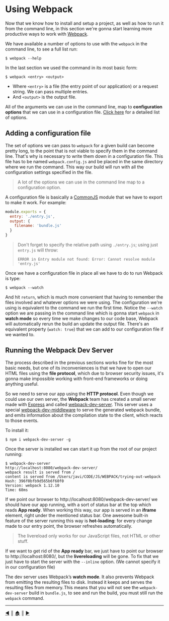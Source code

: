 # Using Webpack
Now that we know how to install and setup a project, as well as how to run it from the command line,  in this section we're gonna start learning more productive ways to work with [Webpack][1].

We have available a number of options to use with the `webpack` in the command line, to see a full list run:
```
$ webpack --help
```

In the last section we used the command in its most basic form:

```
$ webpack <entry> <output>
```

* Where `<entry>` is a file (the entry point of our application) or a request string. We can pass multiple entries.
* And `<output>` is the output file.

All of the arguments we can use in the command line, map to **configuration options** that we can use in a configuration file. [Click here][2] for a detailed list of options.

## Adding a configuration file
The set of options we can pass to `webpack` for a given build can become pretty long, to the point that is not viable to specify them in the command line. That's why is necessary to write them down in a configuration file. This file has to be named `webpack.config.js` and be placed in the same directory where we run the command. This way our build will run with all the configuration settings specified in the file.

> A lot of the options we can use in the command line map to a configuration option.

A configuration file is basically a [CommonJS][3] module that we have to export to make it work. For example:

```js
module.exports = {
  entry: './entry.js',
  output: {
    filename: 'bundle.js'
  }
}
```

> Don't forget to specify the relative path using `./entry.js`; using just `entry.js` will throw:
>
> `ERROR in Entry module not found: Error: Cannot resolve module 'entry.js'`

Once we have a configuration file in place all we have to do to run Webpack is type:
```
$ webpack --watch
```

And hit `return`, which is much more convenient that having to remember the files involved and whatever options we were using. The configuration we're using is equivalent to the command we run the first time. Notice the `--watch` option we are passing in the command line which is gonna start `webpack` in **watch mode** so every time we make changes to our code base, Webpack will automatically rerun the build an update the output file. There's an equivalent property (`watch: true`) that we can add to our configuration file if we wanted to.

## Running the Webpack Dev Server
The process described in the previous sections works fine for the most basic needs, but one of its inconveniences is that we have to open our HTML files using the **file protocol**, which due to browser security issues, it's gonna make impossible working with front-end frameworks or doing anything useful.

So we need to serve our app using the **HTTP protocol**. Even though we could use our own server, the **Webpack** team has created a small server made with [Express][4] and called [webpack-dev-server][5]. This server uses a special [webpack-dev-middleware][6] to serve the generated webpack bundle, and emits information about the compilation state to the client, which reacts to those events.

To install it:
```
$ npm i webpack-dev-server -g
```

Once the server is installed we can start it up from the root of our project running:
```
$ webpack-dev-server
http://localhost:8080/webpack-dev-server/
webpack result is served from /
content is served from /Users/javi/CODE/JS/WEBPACK/trying-out-webpack
Hash: 396f0bfb9d565b6f60f0
Version: webpack 1.12.10
Time: 68ms
```

If we point our browser to http://localhost:8080/webpack-dev-server/ we should have our app running, with a sort of status bar at the top which reads **App ready**. When working this way, our app is served in an **iframe** element, right under the mentioned status bar. One awesome built-in feature of the server running this way is **hot-loading**: for every change made to our entry point, the browser refreshes automatically.

> The livereload only works for our JavaScript files, not HTML or other stuff.

If we want to get rid of the **App ready** bar, we just have to point our browser to http://localhost:8080/, but the **livereloading** will be gone. To fix that we just have to start the server with the `--inline` option. (We cannot specify it in our configuration file)

The dev server uses Webpack’s **watch mode**. It also prevents Webpack from emitting the resulting files to disk. Instead it keeps and serves the resulting files from memory. This means that you will not see the `webpack-dev-server` build in `bundle.js`, to see and run the build, you must still run the `webpack` command.

---
[:arrow_backward:][back] ║ [:house:][home] ║ [:arrow_forward:][next]

<!-- navigation -->
[home]: ../README.md
[back]: install.md
[next]: #

<!-- links -->
[1]: http://webpack.github.io/
[2]: https://webpack.github.io/docs/cli.html
[3]: http://www.commonjs.org/
[4]: http://expressjs.com/
[5]: https://webpack.github.io/docs/webpack-dev-server.html
[6]: https://webpack.github.io/docs/webpack-dev-middleware.html
